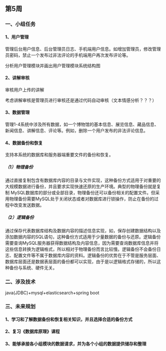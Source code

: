 ## 第5周
### 一、小组任务
#### 1、用户管理
管理后台用户信息、后台管理员日志、手机端用户信息。如增加管理员，修改管理员密码，禁止一个发布过非法评论的手机端用户再次发布评论等。

分析用户管理模块并画出用户管理模块系统结构图

#### 2、讲解审核
审核用户上传的讲解

考虑讲解审核是管理员进行审核还是通过代码自动审核（文本情感分析？？？）

#### 3、数据管理
管理1-4系统中涉及所有数据，如一个博物馆的基本信息、展览信息、藏品信息、新闻信息、讲解信息、评论等。例如，删除一个用户发布的非法评论信息。
#### 4、数据备份和恢复
支持本系统的数据库和服务器端重要文件的备份和恢复。
#####   （1）物理备份
  通过直接复制包含有数据库内容的目录与文件实现，这种备份方式适用于对重要的大规模数据进行备份，并且要求实现快速还原的生产环境。典型的物理备份就是复制 MySQL数据库的部分或全部目录，物理备份还可以备份相关的配置文件。但采用物理备份需要MySQL处于关闭状态或者对数据库进行锁操作，防止在备份的过程中改变发送数据。
#####   （2）逻辑备份
  通过保存代表数据库结构及数据内容的描述信息实现，如，保存创建数据结构以及添加数据内容的SQL语句，这种备份方式适用于少量数据的备份与还原。逻辑备份需要查询MySQL服务器获得数据结构及内容信息，因为需要查询数据库信息并将这些信息转换为逻辑格式，所以相对于物理备份而言比较慢。逻辑备份不会备份日志、配置文件等不属于数据库内容的资料。逻辑备份的优势在于不管是服务层面、数据库层面还是数据表层面的备份都可以实现，由于是以逻辑格式存储的，所以这种备份与系统、硬件无关。
### 二、涉及技术
java(JDBC)+mysql+elasticsearch+spring boot
### 三、未来规划
#### 1、学习和了解数据备份和恢复相关知识，并且选择合适的备份方式
#### 2、复习《数据库原理》课程
#### 3、能够承接各小组模块的数据请求，并为各个小组的数据提供储存和整理
